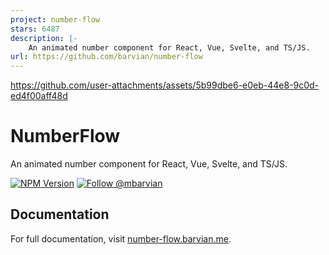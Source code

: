 ```yaml
---
project: number-flow
stars: 6487
description: |-
    An animated number component for React, Vue, Svelte, and TS/JS.
url: https://github.com/barvian/number-flow
---
```


https://github.com/user-attachments/assets/5b99dbe6-e0eb-44e8-9c0d-ed4f00aff48d

# NumberFlow

An animated number component for React, Vue, Svelte, and TS/JS.

[![NPM Version](https://img.shields.io/npm/v/number-flow.svg)](https://npmjs.com/package/number-flow)
[![Follow @mbarvian](https://img.shields.io/twitter/follow/mbarvian.svg?style=social&label=Follow)](https://x.com/mbarvian)

## Documentation

For full documentation, visit [number-flow.barvian.me](https://number-flow.barvian.me).

